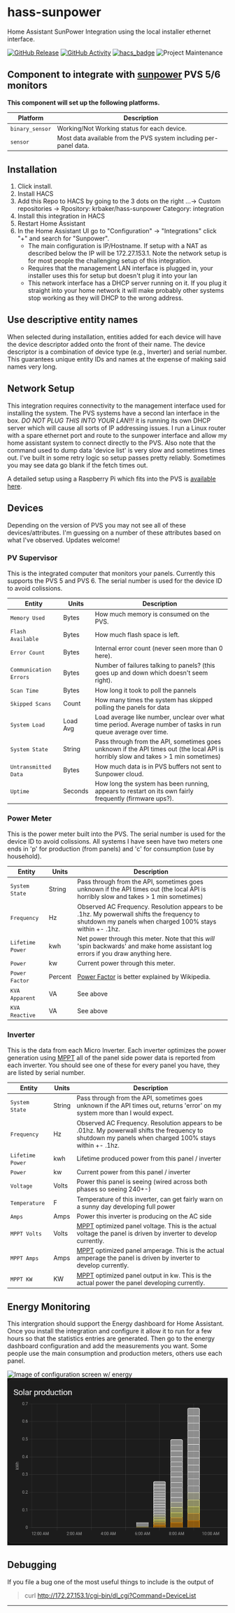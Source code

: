 # hass-sunpower
Home Assistant SunPower Integration using the local installer ethernet interface.

[![GitHub Release][releases-shield]][releases]
[![GitHub Activity][commits-shield]][commits]
[![hacs_badge](https://img.shields.io/badge/HACS-Custom-orange.svg?style=for-the-badge)](https://github.com/custom-components/hacs)
![Project Maintenance][maintenance-shield]

## Component to integrate with [sunpower][sunpower-us] PVS 5/6 monitors

**This component will set up the following platforms.**

Platform | Description
-- | --
`binary_sensor` | Working/Not Working status for each device.
`sensor` | Most data available from the PVS system including per-panel data.

## Installation
1. Click install.
3. Install HACS
4. Add this Repo to HACS by going to the 3 dots on the right ...-> Custom repositories -> Rpository: krbaker/hass-sunpower Category: integration
5. Install this integration in HACS
6. Restart Home Assistant
8. In the Home Assistant UI go to "Configuration" -> "Integrations" click "+" and search for "Sunpower".
   * The main configuration is IP/Hostname. If setup with a NAT as described below the IP will be 172.27.153.1. Note the network setup is for most people the challenging setup of this integration.
   * Requires that the management LAN interface is plugged in, your installer uses this for setup but doesn't plug it into your lan
   * This network interface has a DHCP server running on it. If you plug it straight into your home network it will make probably other systems stop working as they will DHCP to the wrong address.

## Use descriptive entity names
When selected during installation, entities added for each device will have the device descriptor added onto the front of their name. The device descriptor is a combination of device type (e.g., Inverter) and serial number. This guarantees unique entity IDs and names at the expense of making said names very long.

## Network Setup
This integration requires connectivity to the management interface used for installing the system.  The PVS systems have a second lan interface in the box.  *DO NOT PLUG THIS INTO YOUR LAN!!!* it is running its own DHCP server which will cause all sorts of IP addressing issues.  I run a Linux router with a spare ethernet port and route to the sunpower interface and allow my home assistant system to connect directly to the PVS.  Also note that the command used to dump data 'device list' is very slow and sometimes times out.  I've built in some retry logic so setup passes pretty reliably.  Sometimes you may see data go blank if the fetch times out.

A detailed setup using a Raspberry Pi which fits into the PVS is [available here][pi_setup].

## Devices
Depending on the version of PVS you may not see all of these devices/attributes.  I'm guessing on a number of these attributes based on what I've observed.  Updates welcome!

### PV Supervisor
This is the integrated computer that monitors your panels.  Currently this supports the PVS 5 and PVS 6.  The serial number is used for the device ID to avoid colissions.  

Entity | Units | Description
-- | -- | --
`Memory Used` | Bytes | How much memory is consumed on the PVS.
`Flash Available` | Bytes | How much flash space is left.
`Error Count` | Bytes | Internal error count (never seen more than 0 here).
`Communication Errors` | Bytes | Number of failures talking to panels? (this goes up and down which doesn't seem right).
`Scan Time` | Bytes | How long it took to poll the pannels
`Skipped Scans` | Count | How many times the system has skipped polling the panels for data 
`System Load` | Load Avg | Load average like number, unclear over what time period.  Average number of tasks in run queue average over time. 
`System State` | String | Pass through from the API, sometimes goes unknown if the API times out (the local API is horribly slow and takes > 1 min sometimes)
`Untransmitted Data` | Bytes | How much data is in PVS buffers not sent to Sunpower cloud.
`Uptime` | Seconds | How long the system has been running, appears to restart on its own fairly frequently (firmware ups?).

### Power Meter
This is the power meter built into the PVS.  The serial number is used for the device ID to avoid colissions.  All systems I have seen have two meters one ends in 'p' for production (from panels) and 'c' for consumption (use by household).

Entity | Units | Description
-- | -- | --
`System State` | String | Pass through from the API, sometimes goes unknown if the API times out (the local API is horribly slow and takes > 1 min sometimes)
`Frequency` | Hz | Observed AC Frequency.  Resolution appears to be .1hz.  My powerwall shifts the frequency to shutdown my panels when charged 100% stays within +- .1hz.
`Lifetime Power` | kwh | Net power through this meter.  Note that this *will* 'spin backwards' and make home assistant log errors if you draw anything here.
`Power` | kw | Current power through this meter.
`Power Factor` | Percent | [Power Factor][power-factor] is better explained by Wikipedia.
`KVA Apparent` | VA | See above
`KVA Reactive` | VA | See above

### Inverter
This is the data from each Micro Inverter.  Each inverter optimizes the power generation using [MPPT][mppt] all of the panel side power data is reported from each inverter.  You should see one of these for every panel you have, they are listed by serial number.

Entity | Units | Description
-- | -- | --
`System State` | String | Pass through from the API, sometimes goes unknown if the API times out, returns 'error' on my system more than I would expect.
`Frequency` | Hz | Observed AC Frequency.  Resolution appears to be .01hz.  My powerwall shifts the frequency to shutdown my panels when charged 100% stays within +- .1hz.
`Lifetime Power` | kwh | Lifetime produced power from this panel / inverter
`Power` | kw | Current power from this panel / inverter
`Voltage` | Volts | Power this panel is seeing (wired across both phases so seeing 240+-)
`Temperature` | F | Temperature of this inverter, can get fairly warn on a sunny day developing full power 
`Amps` | Amps | Power this inverter is producing on the AC side
`MPPT Volts` | Volts | [MPPT][mppt] optimized panel voltage.  This is the actual voltage the panel is driven by inverter to develop currently.
`MPPT Amps` | Amps | [MPPT][mppt] optimized panel amperage.  This is the actual amperage the panel is driven by inverter to develop currently.
`MPPT KW` | KW | [MPPT][mppt] optimized panel output in kw.  This is the actual power the panel developing currently.

## Energy Monitoring
This intergration should support the Energy dashboard for Home Assistant.  Once you install the integration and configure it allow it to run for a few hours so that the statistics entries are generated.  Then go to the energy dashboard configuration and add the measurements you want.  Some people use the main consumption and production meters, others use each panel.

![Image of configuration screen w/ energy](energy_config.jpg)
![Solar Production](solar_production.png)

## Debugging
If you file a bug one of the most useful things to include is the output of 
> curl http://172.27.153.1/cgi-bin/dl_cgi?Command=DeviceList

***
[mppt]: https://en.wikipedia.org/wiki/Maximum_power_point_tracking
[power-factor]: https://en.wikipedia.org/wiki/Power_factor
[sunpower]: https://github.com/krbaker/hass-sunpower
[commits-shield]: https://img.shields.io/github/commit-activity/y/custom-components/blueprint.svg?style=for-the-badge
[commits]: https://github.com/krbaker/hass-sunpower/commits/master
[hacs]: https://github.com/custom-components/hacs
[hacsbadge]: https://img.shields.io/badge/HACS-Custom-orange.svg?style=for-the-badge
[maintenance-shield]: https://img.shields.io/badge/maintainer-Keith%20Baker%20%40krbaker-blue.svg?style=for-the-badge
[releases-shield]: https://img.shields.io/github/release/krbaker/hass-sunpower.svg?style=for-the-badge
[releases]: https://github.com/krbaker/hass-sunpower/releases
[sunpower-us]: https://us.sunpower.com/products/solar-panels
[pi_setup]: https://starreveld.com/PVS6%20Access%20and%20API.pdf
